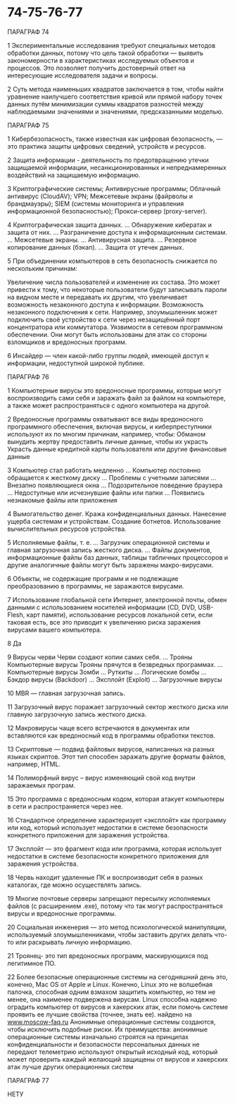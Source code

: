 # 74-75-76-77

ПАРАГРАФ 74

1 Экспериментальные исследования требуют специальных методов обработки данных, потому что цель такой обработки — выявить закономерности в характеристиках исследуемых объектов и процессов. Это позволяет получить достоверный ответ на интересующие исследователя задачи и вопросы. 

2 Суть метода наименьших квадратов заключается в том, чтобы найти уравнение наилучшего соответствия кривой или прямой набору точек данных путём минимизации суммы квадратов разностей между наблюдаемыми значениями и значениями, предсказанными моделью.


ПАРАГРАФ 75

1 Кибербезопасность, также известная как цифровая безопасность, — это практика защиты цифровых сведений, устройств и ресурсов. 

2 Защита информации - деятельность по предотвращению утечки защищаемой информации, несанкционированных и непреднамеренных воздействий на защищаемую информацию.

3 Криптографические системы;
Антивирусные программы;
Облачный антивирус (CloudAV);
VPN;
Межсетевые экраны (файрволы и брандмауэры);
SIEM (системы мониторинга и управления информационной безопасностью);
Прокси-сервер (proxy-server).

4 Криптографическая защита данных. ...
Обнаружение кибератак и защита от них. ...
Разграничение доступа к информационным системам. ...
Межсетевые экраны. ...
Антивирусная защита. ...
Резервное копирование данных (бэкап). ...
Защита от утечек данных.

5 При объединении компьютеров в сеть безопасность снижается по нескольким причинам:

Увеличение числа пользователей и изменение их состава. Это может привести к тому, что некоторые пользователи будут записывать пароли на видном месте и передавать их другим, что увеличивает возможность незаконного доступа к информации. 
Возможность незаконного подключения к сети. Например, злоумышленник может подключить своё устройство к сети через незащищённый порт концентратора или коммутатора. 
Уязвимости в сетевом программном обеспечении. Они могут быть использованы для атак со стороны взломщиков и вредоносных программ.

6 Инсайдер — член какой-либо группы людей, имеющей доступ к информации, недоступной широкой публике.

ПАРАГРАФ 76

1 Компьютерные вирусы это вредоносные программы, которые могут воспроизводить сами себя и заражать файл за файлом на компьютере, а также может распространяться с одного компьютера на другой.

2 Вредоносные программы охватывают все виды вредоносного программного обеспечения, включая вирусы, и киберпреступники используют их по многим причинам, например, чтобы: Обманом вынудить жертву предоставить личные данные, чтобы их украсть Украсть данные кредитной карты пользователя или другие финансовые данные

3 Компьютер стал работать медленно ...
Компьютер постоянно обращается к жесткому диску ...
Проблемы с учетными записями ...
Внезапно появляющиеся окна ...
Подозрительное поведение браузера ...
Недоступные или исчезнувшие файлы или папки ...
Появились незнакомые файлы или приложения

4 Вымогательство денег.
Кража конфиденциальных данных.
Нанесение ущерба системам и устройствам.
Создание ботнетов.
Использование вычислительных ресурсов устройства.

5 Исполняемые файлы, т. е. ...
Загрузчик операционной системы и главная загрузочная запись жесткого диска. ...
Файлы документов, информационные файлы баз данных, таблицы табличных процессоров и другие аналогичные файлы могут быть заражены макро-вирусами.

6 Объекты, не содержащие программ и не подлежащие преобразованию в программы, не заражаются вирусами.

7 Использование глобальной сети Интернет, электронной почты, обмен данными с использованием носителей информации (CD, DVD, USB-Flesh, карт памяти), использование ресурсов локальной сети, если таковая есть, все это приводит к увеличению риска заражения вирусами вашего компьютера.

8 Да

9 Вирусы черви Черви создают копии самих себя. ...
Трояны Компьютерные вирусы Трояны прячутся в безвредных программах. ...
Компьютерные вирусы Зомби ...
Руткиты ...
Логические бомбы ...
Бэкдор вирусы (Backdoor) ...
Эксплойт (Exploit) ...
Загрузочные вирусы

10 MBR — главная загрузочная запись.

11 Загрузочный вирус поражает загрузочный сектор жесткого диска или главную загрузочную запись жесткого диска.

12 Макровирусы чаще всего встречаются в документах или вставляются как вредоносный код в программы обработки текстов.

13 Скриптовые — подвид файловых вирусов, написанных на разных языках скриптов. Этот тип способен заражать другие форматы файлов, например, HTML.
 
14  Полиморфный вирус – вирус изменяющий свой код внутри заражаемых програм.

15 Это программа с вредоносным кодом, которая атакует компьютеры в сети и распространяется через нее.

16 Стандартное определение характеризует «эксплойт» как программу или код, который использует недостатки в системе безопасности конкретного приложения для заражения устройства.

17 Эксплойт — это фрагмент кода или программа, которая использует недостатки в системе безопасности конкретного приложения для заражения устройства.

18 Червь находит удаленные ПК и воспроизводит себя в разных каталогах, где можно осуществлять запись.

19 Многие почтовые серверы запрещают пересылку исполняемых файлов (с расширением .exe), потому что так могут распространяться вирусы и вредоносные программы.

20 Социальная инженерия — это метод психологической манипуляции, используемый злоумышленниками, чтобы заставить других делать что-то или раскрывать личную информацию.

21 Троянец- это тип вредоносных программ, маскирующихся под легитимное ПО.

22 Более безопасные операционные системы на сегодняшний день это, конечно, Mac OS от Apple и Linux. Конечно, Linux это не волшебная палочка, способная одним взмахом защитить компьютер, но тем не менее, она наименее подвержена вирусам. Linux способна надежно оградить компьютер от вирусов и хакерских атак, если помочь системе проявить ее лучшие свойства (точнее, знать ее).
найдено на www.moscow-faq.ru
Анонимные операционные системы создаются, чтобы исключить подобные риски. Их преимущества:
анонимные операционные системы изначально строятся на принципах конфиденциальности и безопасности персональных данных
не передают телеметрию
используют открытый исходный код, который может проверить каждый желающий
защищены от вирусов и хакерских атак лучше других операционных систем

ПАРАГРАФ 77

НЕТУ
